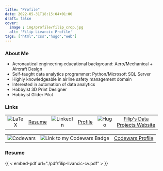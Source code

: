 ```yaml
---
title: "Profile"
date: 2022-05-31T18:15:04+01:00
draft: false
cover:
  image : img/profile/filip_crop.jpg
  alt: 'Filip Livancic Profile'
tags: ["html","css","hugo","web"]
---
```


### About Me

- Aeronautical engineering educational background: Aero/Mechanical + Aircraft Design
- Self-taught data analytics programmer: Python/Microsoft SQL Server
- Highly knowledgeable in airline safety management domain
- Interested in automation of data analytics
- Hobbyist 3D Print Designer
- Hobbyist Glider Pilot

### Links
|            |              |              |            |              |              |
| :--------: | :----------: | :----------: | :--------: | :----------: | :----------: |
 ![LaTeX](https://img.shields.io/badge/latex-%23008080.svg?style=for-the-badge&logo=latex&logoColor=white)| [Resume](https://github.com/Filpill/LaTeX/blob/main/cv/filip-livancic-cv.pdf)   |  ![LinkedIn](https://img.shields.io/badge/linkedin-%230077B5.svg?style=for-the-badge&logo=linkedin&logoColor=white)  | [Profile](https://www.linkedin.com/in/filip-livancic/) |  ![Hugo](https://img.shields.io/badge/Hugo-black.svg?style=for-the-badge&logo=Hugo) | [Filip's Data Projects Website](https://filpill.github.io/)

|            |              |              |
| :--------: | :----------: | :----------: |
   ![Codewars](https://img.shields.io/badge/Codewars-B1361E?style=for-the-badge&logo=codewars&logoColor=grey) | ![Link to my Codewars Badge](https://www.codewars.com/users/Filpill/badges/large) | [Codewars Profile](https://www.codewars.com/users/Filpill/)

### Resume

{{ < embed-pdf url="./pdf/filip-livancic-cv.pdf" > }}
